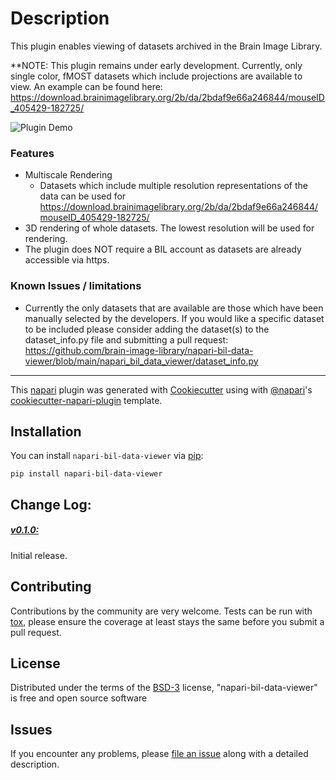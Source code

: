 

# Description

This plugin enables viewing of datasets archived in the Brain Image Library.  

**NOTE: This plugin remains under early development.  Currently, only single color, fMOST datasets which include projections are available to view.  An example can be found here:  https://download.brainimagelibrary.org/2b/da/2bdaf9e66a246844/mouseID_405429-182725/



![Plugin Demo](https://imgur.com/gkDCsMd.gif "Plugin Demo")



### Features

* Multiscale Rendering
  * Datasets which include multiple resolution representations of the data can be used for 
  https://download.brainimagelibrary.org/2b/da/2bdaf9e66a246844/mouseID_405429-182725/
* 3D rendering of whole datasets.  The lowest resolution will be used for rendering.
* The plugin does NOT require a BIL account as datasets are already accessible via https.

### Known Issues / limitations
* Currently the only datasets that are available are those which have been manually selected by the developers.  If you would like a specific dataset to be included please consider adding the dataset(s) to the dataset_info.py file and submitting a pull request:  https://github.com/brain-image-library/napari-bil-data-viewer/blob/main/napari_bil_data_viewer/dataset_info.py


----------------------------------

This [napari] plugin was generated with [Cookiecutter] using with [@napari]'s [cookiecutter-napari-plugin] template.

<!--
Don't miss the full getting started guide to set up your new package:
https://github.com/napari/cookiecutter-napari-plugin#getting-started

and review the napari docs for plugin developers:
https://napari.org/docs/plugins/index.html
-->

## Installation

You can install `napari-bil-data-viewer` via [pip]:

    pip install napari-bil-data-viewer

## Change Log:

##### <u>v0.1.0:</u>

Initial release.

## Contributing

Contributions by the community are very welcome. Tests can be run with [tox], please ensure
the coverage at least stays the same before you submit a pull request.

## License

Distributed under the terms of the [BSD-3] license,
"napari-bil-data-viewer" is free and open source software

## Issues

If you encounter any problems, please [file an issue] along with a detailed description.

[napari]: https://github.com/napari/napari
[Cookiecutter]: https://github.com/audreyr/cookiecutter
[@napari]: https://github.com/napari
[MIT]: http://opensource.org/licenses/MIT
[BSD-3]: http://opensource.org/licenses/BSD-3-Clause
[GNU GPL v3.0]: http://www.gnu.org/licenses/gpl-3.0.txt
[GNU LGPL v3.0]: http://www.gnu.org/licenses/lgpl-3.0.txt
[Apache Software License 2.0]: http://www.apache.org/licenses/LICENSE-2.0
[Mozilla Public License 2.0]: https://www.mozilla.org/media/MPL/2.0/index.txt
[cookiecutter-napari-plugin]: https://github.com/napari/cookiecutter-napari-plugin

[file an issue]: https://github.com/AlanMWatson/napari-imaris-loader/issues

[napari]: https://github.com/napari/napari
[tox]: https://tox.readthedocs.io/en/latest/
[pip]: https://pypi.org/project/pip/
[PyPI]: https://pypi.org/

